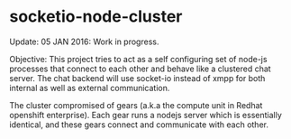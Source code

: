 # socketio-node-cluster

Update: 05 JAN 2016: Work in progress.

Objective:
This project tries to act as a self configuring set of node-js processes that connect
to each other and behave like a clustered chat server. The chat backend will use socket-io
instead of xmpp for both internal as well as external communication.

The cluster compromised of gears (a.k.a the compute unit in Redhat openshift enterprise).
Each gear runs a nodejs server which is essentially identical, and these gears connect
and communicate with each other. 
